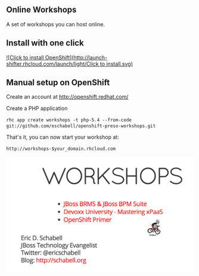 Online Workshops 
----------------
A set of workshops you can host online.


Install with one click
----------------------
[![Click to  install OpenShift](http://launch-shifter.rhcloud.com/launch/light/Click to  install.svg)](https://openshift.redhat.com/app/console/application_type/custom?&cartridges[]=php-5.4&initial_git_url=https://github.com/eschabell/openshift-preso-workshops.git&name=workshops)


Manual setup on OpenShift
-------------------------
Create an account at http://openshift.redhat.com/

Create a PHP application

    rhc app create workshops -t php-5.4 --from-code git://github.com/eschabell/openshift-preso-workshops.git

That's it, you can now start your workshop at:

    http://workshops-$your_domain.rhcloud.com

![Cover Slide](https://raw.githubusercontent.com/eschabell/openshift-preso-workshops/master/cover.png)
